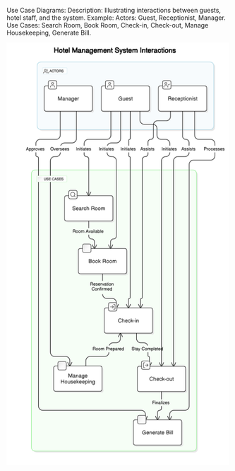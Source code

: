 Use Case Diagrams:
Description: Illustrating interactions between guests, hotel staff, and the system.
Example:
Actors: Guest, Receptionist, Manager.
Use Cases: Search Room, Book Room, Check-in, Check-out, Manage Housekeeping, Generate Bill.


![alt text](../BAD-usecase.png)

